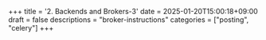 +++
title = '2. Backends and Brokers-3'
date = 2025-01-20T15:00:18+09:00
draft = false
descriptions = "broker-instructions"
categories = ["posting", "celery"]
+++
